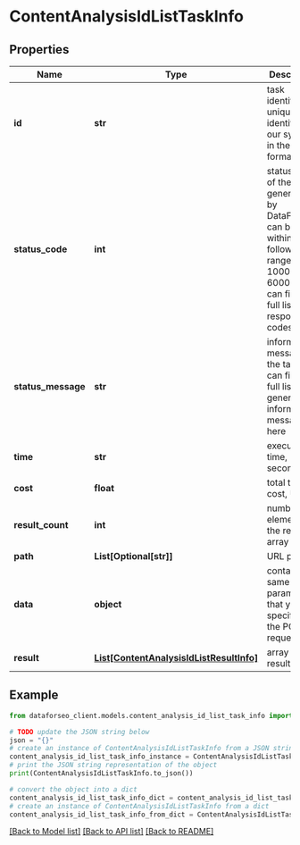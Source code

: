 # ContentAnalysisIdListTaskInfo


## Properties

Name | Type | Description | Notes
------------ | ------------- | ------------- | -------------
**id** | **str** | task identifier unique task identifier in our system in the UUID format | [optional] 
**status_code** | **int** | status code of the task generated by DataForSEO, can be within the following range: 10000-60000 you can find the full list of the response codes here | [optional] 
**status_message** | **str** | informational message of the task you can find the full list of general informational messages here | [optional] 
**time** | **str** | execution time, seconds | [optional] 
**cost** | **float** | total tasks cost, USD | [optional] 
**result_count** | **int** | number of elements in the result array | [optional] 
**path** | **List[Optional[str]]** | URL path | [optional] 
**data** | **object** | contains the same parameters that you specified in the POST request | [optional] 
**result** | [**List[ContentAnalysisIdListResultInfo]**](ContentAnalysisIdListResultInfo.md) | array of results | [optional] 

## Example

```python
from dataforseo_client.models.content_analysis_id_list_task_info import ContentAnalysisIdListTaskInfo

# TODO update the JSON string below
json = "{}"
# create an instance of ContentAnalysisIdListTaskInfo from a JSON string
content_analysis_id_list_task_info_instance = ContentAnalysisIdListTaskInfo.from_json(json)
# print the JSON string representation of the object
print(ContentAnalysisIdListTaskInfo.to_json())

# convert the object into a dict
content_analysis_id_list_task_info_dict = content_analysis_id_list_task_info_instance.to_dict()
# create an instance of ContentAnalysisIdListTaskInfo from a dict
content_analysis_id_list_task_info_from_dict = ContentAnalysisIdListTaskInfo.from_dict(content_analysis_id_list_task_info_dict)
```
[[Back to Model list]](../README.md#documentation-for-models) [[Back to API list]](../README.md#documentation-for-api-endpoints) [[Back to README]](../README.md)


